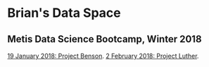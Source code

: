 # Brian's Data Space

## Metis Data Science Bootcamp, Winter 2018
[19 January 2018: Project Benson](https://cipher813.github.io/McMahon_Metis/Project_1).
[2 February 2018: Project Luther](https://cipher813.github.io/McMahon_Metis/Project_2).
